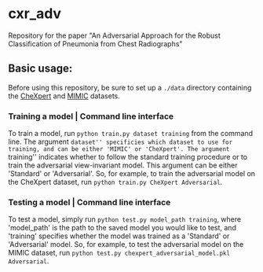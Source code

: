 # cxr_adv
Repository for the paper "An Adversarial Approach for the Robust Classification of Pneumonia from Chest Radiographs"

## Basic usage:

Before using this repository, be sure to set up a `./data` directory containing the [CheXpert](https://stanfordmlgroup.github.io/competitions/chexpert/) and [MIMIC](https://physionet.org/content/mimic-cxr/1.0.0/) datasets.

### Training a model | Command line interface

To train a model, run `python train.py dataset training` from the command line. The argument ``dataset'' specificies which dataset to use for training, and can be either 'MIMIC' or 'CheXpert'. The argument ``training'' indicates whether to follow the standard training procedure or to train the adversarial view-invariant model. This argument can be either 'Standard' or 'Adversarial'. So, for example, to train the adversarial model on the CheXpert dataset, run `python train.py CheXpert Adversarial`.

### Testing a model | Command line interface

To test a model, simply run `python test.py model_path training`, where 'model_path' is the path to the saved model you would like to test, and 'training' specifies whether the model was trained as a 'Standard' or 'Adversarial' model. So, for example, to test the adversarial model on the MIMIC dataset, run `python test.py chexpert_adversarial_model.pkl Adversarial`. 
